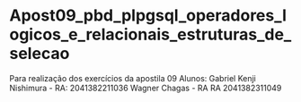 # Apost09_pbd_plpgsql_operadores_logicos_e_relacionais_estruturas_de_selecao
Para realização dos exercícios da apostila 09
Alunos:
Gabriel Kenji Nishimura - RA: 2041382211036 Wagner Chagas - RA  RA 2041382311049
